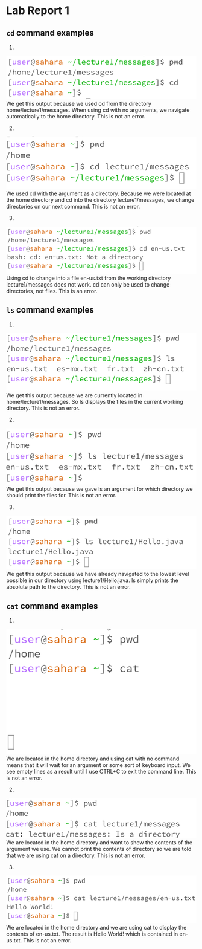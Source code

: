 # Lab Report 1
## `cd` command examples

1.
![Image](cd1.png)
We get this output because we used cd from the directory home/lecture1/messages. When using cd with no arguments, we navigate automatically to the home directory. This is not an error.

2.
![Image](cd2.png)
We used cd with the argument as a directory. Because we were located at the home directory and cd into the directory lecture1/messages, we change directories on our next command. This is not an error.

3. 
![Image](cd3.png)
Using cd to change into a file en-us.txt from the working directory lecture1/messages does not work. cd can only be used to change directories, not files. This is an error.

## `ls` command examples

1.
![Image](ls1.png)
We get this output because we are currently located in home/lecture1/messages. So ls displays the files in the current working directory. This is not an error. 

2. 
![Image](ls2.png)
We get this output because we gave ls an argument for which directory we should print the files for. This is not an error.

3. 
![Image](ls3.png)
We get this output because we have already navigated to the lowest level possible in our directory using lecture1/Hello.java. ls simply prints the absolute path to the directory. This is not an error.

## `cat` command examples

1. 
![Image](cat1.png)
We are located in the home directory and using cat with no command means that it will wait for an argument or some sort of keyboard input. We see empty lines as a result until I use CTRL+C to exit the command line. This is not an error.

2.
![Image](cat2.png)
We are located in the home directory and want to show the contents of the argument we use. We cannot print the contents of directory so we are told that we are using cat on a directory. This is not an error.

3.
![Image](cat3.png)
We are located in the home directory and we are using cat to display the contents of en-us.txt. The result is Hello World! which is contained in en-us.txt. This is not an error. 




